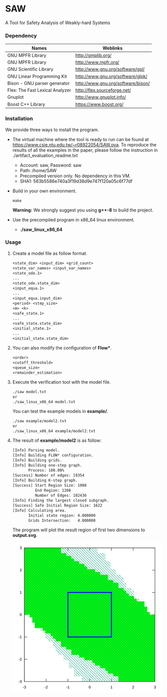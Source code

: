 # SAW
A Tool for Safety Analysis of Weakly-hard Systems

### Dependency

| Names                           | Weblinks                           |
| ------------------------------- | ---------------------------------- |
| GNU MPFR Library                | http://gmplib.org/                 |
| GNU MPFR Library                | http://www.mpfr.org/               |
| GNU Scientific Library          | http://www.gnu.org/software/gsl/   |
| GNU Linear Programming Kit      | http://www.gnu.org/software/glpk/  |
| Bison - GNU parser generator    | http://www.gnu.org/software/bison/ |
| Flex: The Fast Lexical Analyzer | http://flex.sourceforge.net/       |
| Gnuplot                         | http://www.gnuplot.info/           |
| Boost C++ Library               | https://www.boost.org/             |

### Installation

We provide three ways to install the program.

* The virtual machine where the tool is ready to run can be found at https://www.csie.ntu.edu.tw/~r08922054/SAW.ova. To reproduce the results of all the examples in the paper, please follow the instruction in ./artifact_evaluation_readme.txt

  * Account: saw, Password: saw
  * Path: /home/SAW
  * Precompiled version only. No dependency in this VM.
  * SHA1: 563b5586e740a3f19d38d9e747f120a05c6f77df

* Build in your own environment.

  ```
  make
  ```

  **Warning:** We strongly suggest you using **g++-8** to build the project.

* Use the precompiled program in x86_64 linux environment.

  * **./saw_linux_x86_64**

### Usage

1. Create a model file as follow format.

   ```
   <state_dim> <input_dim> <grid_count>
   <state_var_names> <input_var_names>
   <state_ode.1>
   ...
   <state_ode.state_dim>
   <input_equa.1>
   ...
   <input_equa.input_dim>
   <period> <step_size>
   <m> <k>
   <safe_state.1>
   ...
   <safe_state.state_dim>
   <initial_state.1>
   ...
   <initial_state.state_dim>
   ```

2. You can also modify the configuration of **Flow\***.

   ```
   <order>
   <cutoff_threshold>
   <queue_size>
   <remainder_estimation>
   ```

3. Execute the verification tool with the model file.

   ```
   ./saw model.txt
   or
   ./saw_linux_x86_64 model.txt
   ```

   You can test the example models in **example/**.
   
   ```
   ./saw example/model2.txt
   or
   ./saw_linux_x86_64 example/model2.txt
   ```
   
4. The result of **example/model2** is as follow:

   ```
   [Info] Parsing model.
   [Info] Building FLOW* configuration.
   [Info] Building grids.
   [Info] Building one-step graph.
          Process: 100.00%
   [Success] Number of edges: 19354
   [Info] Building K-step graph.
   [Success] Start Region Size: 1908
             End Region: 1208
             Number of Edges: 102436
   [Info] Finding the largest closed subgraph.
   [Success] Safe Initial Region Size: 1622
   [Info] Calculating area.
          Initial state region: 4.000000
          Grids Intersection:   4.000000
   ```

    The program will plot the result region of first two dimensions to **output.svg**.

   ![output2](example/output2_(2,5).svg)




